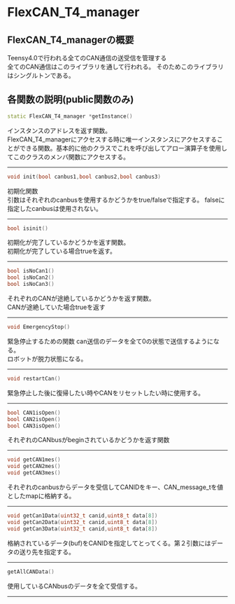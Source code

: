 # FlexCAN_T4_manager

## FlexCAN_T4_managerの概要
Teensy4.0で行われる全てのCAN通信の送受信を管理する\
全てのCAN通信はこのライブラリを通して行われる。
そのためこのライブラリはシングルトンである。

## 各関数の説明(public関数のみ)
```c++
static FlexCAN_T4_manager *getInstance()
```
インスタンスのアドレスを返す関数。\
FlexCAN_T4_managerにアクセスする時に唯一インスタンスにアクセスすることができる関数。基本的に他のクラスでこれを呼び出してアロー演算子を使用してこのクラスのメンバ関数にアクセスする。
***

```c++
void init(bool canbus1,bool canbus2,bool canbus3)
```
初期化関数 \
引数はそれぞれのcanbusを使用するかどうかをtrue/falseで指定する。
falseに指定したcanbusは使用されない。
***

```c++
bool isinit()
```
初期化が完了しているかどうかを返す関数。\
初期化が完了している場合trueを返す。
***

```c++
bool isNoCan1()
bool isNoCan2()
bool isNoCan3()
```
それぞれのCANが途絶しているかどうかを返す関数。\
CANが途絶していた場合trueを返す
***
```c++
void EmergencyStop()
```
緊急停止するための関数
can送信のデータを全て0の状態で送信するようになる。\
ロボットが脱力状態になる。
***

```c++
void restartCan()
```
緊急停止した後に復帰したい時やCANをリセットしたい時に使用する。
***

```c++
bool CAN1isOpen()
bool CAN2isOpen()
bool CAN3isOpen()
```
それぞれのCANbusがbeginされているかどうかを返す関数
***

```c++
void getCAN1mes()
void getCAN2mes()
void getCAN3mes()
```
それぞれのcanbusからデータを受信してCANIDをキー、CAN_message_tを値としたmapに格納する。
***

```c++
void getCan1Data(uint32_t canid,uint8_t data[8])
void getCan2Data(uint32_t canid,uint8_t data[8])
void getCan3Data(uint32_t canid,uint8_t data[8])
```
格納されているデータ(buf)をCANIDを指定してとってくる。第２引数にはデータの送り先を指定する。
***

```c++
getAllCANData()
```
使用しているCANbusのデータを全て受信する。
***
<!--
```c++
void setCAN1C610620Ampere(int cmotorid,uint16_t ampere)
void setCAN2C610620Ampere(int cmotorid,uint16_t ampere)
void setCAN3C610620Ampere(int cmotorid,uint16_t ampere)
```
C610とC620のESCを使ったモータの電流値を指定する関数。
第１引数にコントローラーIDを指定、第２引数に電流値を指定する。
***

```c++
void setCAN1GM6020Voltage(int cmotorid,uint16_t voltage)
void setCAN2GM6020Voltage(int cmotorid,uint16_t voltage)
void setCAN3GM6020Voltage(int cmotorid,uint16_t voltage)
```
GM6020の電圧を指定する関数。
第１引数にモータIDを指定、第２引数に電圧を指定する。
***

```c++
void setrowCAN1Message(uint32_t canid, uint8_t buf[8])
void setrowCAN2Message(uint32_t canid, uint8_t buf[8])
void setrowCAN3Message(uint32_t canid, uint8_t buf[8])
```
第１引数に識別子を指定し、第２引数で指定したデータを送信する。
***

```c++
void sendAllCANdata()
```
使用しているCANbusにデータを全て送信する。
***

## 使い方
### setupより前に書く

```c++
#include <FlexCAN_T4_manager.h>
FlexCAN_T4_manager* canmanager = FlexCAN_T4_manager::getInstance()
```
getInstance()がFlexCAN_T4_managerのインスタンスのアドレスを返すので、
返されたアドレスをポインタ変数としてcanmanagerに格納する。
***

### setupに書く
```c++
  canmanager->init(true,true,true);
  canmanager->restartCan();
```
initにtrue/falseを渡して、使用するCANbusを指定する。
***

### CANが途絶してるか確認したいとき
```c++
if(canmanager->isNoCan1()){
    println("CAN1途絶");
    return;
}
```
isNoCan()は、CAN通信が上手くいっていたらtrue、途絶していたらfalseを返すので
途絶したら、**CAN1途絶**と表示される。

***

### CANbeginされたか確認したいとき
```c++
if(canmanager->CAN1isOpen(){
    println("CAN1begin")
    return;
}
```
CANbusがbeginされていたら、**CAN1begin**と表示される。
***

### データを受信したいとき
```c++
uint32_t canid = 0;
uint8_t data[8] = {};
canmanager->getCan1Data(canid,data);
canmanager->getAllCANdata();
```
CANIDを指定すると、データを取ってきてdataに格納される。
***

### データを送信したいとき
```c++
uint32_t canid = 0;
uint8_t buf[8] = {};
canmanager->setrowCAN1Message(canid,buf);
canmanager->sendAllCANdata();
```
idを決め、データを送信する。
***

### 緊急停止させてから、再始動させたいとき
```c++
canmanager->EmergencyStop()
canmanager->restartCan();
```
***


### M3508からデータを取得する
速度コントローラーID1のとき
```c++
static int16_t angle = 0;
static int16_t diff = 0;
static int16_t lastangle = 0;
static int16_t i = 0;
static int16_t position = 0;
static int16_t speed = 0;
static int16_t torque = 0;

if(canmanager->isinit()){
  uint8_t data[8];
  uint32_t canid = 0x201;
  canmanager->getCan1Data(canid,data);
  canmanager->getAllCANdata();
  position = data[0] * 256;
  position += data[1];

  diff = position - lastangle;
  if(diff < -(8191 / 2)){
    i++;
  }else if((8191 / 2) < diff){
    i--;
  }
  lastangle = position;

  angle = i * 8191 + position;
  speed = data[2] * 256;
  speed += data[3];
  torque = data[4];
  torque += data[5];

  //Serial.println(angle);
  //Serial.println(speed);
  //Serial.println(torque);
}
```
**angle** = 角度
**speed** = 回転速度
**torque** = 電流値
***

### M3508の電流値を指定する
ID1のモータに、電流値を指定する場合
ID2のモータに、電流値を指定する場合
ID3のモータに、電流値を指定する場合
```c++
canmanager->setCAN1C610620Ampere(1,ampere)
canmanager->setCAN1C610620Ampere(2,ampere)
canmanager->setCAN1C610620Ampere(3,ampere)
canmanager->sendAllCANdata();
```
***

### GM6020のデータを取得する
motorID1のとき
```c++
static int16_t angle = 0;
static int16_t diff = 0;
static int16_t lastangle = 0;
static int16_t i = 0;
static int16_t position = 0;
static int16_t speed = 0;
static int16_t torque = 0;

if(canmanager->isinit()){
  uint8_t data[8];
  uint32_t canid = 0x205;
  canmanager->getCan1Data(canid,data);
  canmanager->getAllCANdata();
  position = data[0] * 256;
  position += data[1];

  diff = position - lastangle;
  if(diff < -(8191 / 2)){
    i++;
  }else if((8191 / 2) < diff){
    i--;
  }
  lastangle = position;

  angle = i * 8191 + position;
  speed = data[2] * 256;
  speed += data[3];
  torque = data[4];
  torque += data[5];

  //Serial.println(angle);
  //Serial.println(speed);
  //Serial.println(torque);
```
**angle** = 角度
**speed** = 回転速度
**torque** = 電流値
***

### GM6020のデータを取得する
ID1のモータに、電流値を指定する場合
ID2のモータに、電流値を指定する場合
ID3のモータに、電流値を指定する場合
```c++
canmanager->setCAN1GM6020Voltage(1, ampere);
canmanager->setCAN2GM6020Voltage(2, ampere);
canmanager->setCAN3GM6020Voltage(3, ampere);
canmanager->sendAllCANdata();
```
***

## 注意事項
- GM6020 とC610,C620のESCは同一CANbus上に混在させないようにしてください！CANIDの競合によりうまく動かない可能性が高いです。
- 主にCAN1,CAN2はモータようCAN3をマイコンか通信に使いようにしてください。一応プログラム的にはどのcanbusでも通信はできるようになってはいます。もしCAN1,CAN2のbusが空きまくっている場合にはそちらで通信するようにしても構いません。ただしCANIDの競合には注意してください。
-

-->